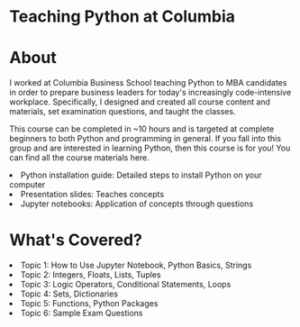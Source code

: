 # Teaching Python at Columbia

# About
I worked at Columbia Business School teaching Python to MBA candidates in order to prepare business leaders for today's increasingly code-intensive workplace. Specifically, I designed and created all course content and materials, set examination questions, and taught the classes.

This course can be completed in ~10 hours and is targeted at complete beginners to both Python and programming in general. If you fall into this group and are interested in learning Python, then this course is for you! You can find all the course materials here.
<li>Python installation guide: Detailed steps to install Python on your computer
<li>Presentation slides: Teaches concepts
<li>Jupyter notebooks: Application of concepts through questions


# What's Covered?
<li>Topic 1: How to Use Jupyter Notebook, Python Basics, Strings
<li>Topic 2: Integers, Floats, Lists, Tuples
<li>Topic 3: Logic Operators, Conditional Statements, Loops
<li>Topic 4: Sets, Dictionaries
<li>Topic 5: Functions, Python Packages
<li>Topic 6: Sample Exam Questions
